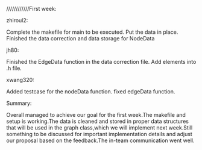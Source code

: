 
////////////First week:

zhiroul2:

Complete the makefile for main to be executed.
Put the data in place.
Finished the data correction and data storage for NodeData


jh80:

Finished the EdgeData function in the data correction file. 
Add elements into .h file. 


xwang320:

Added testcase for the nodeData function.
fixed edgeData function.




Summary:

Overall managed to achieve our goal for the first week.The makefile and setup is working.The data is cleaned and stored in proper data structures that will be used in the graph class,which we will implement next week.Still something to be discussed for important implementation details and adjust our proposal based on the feedback.The in-team communication went well.
